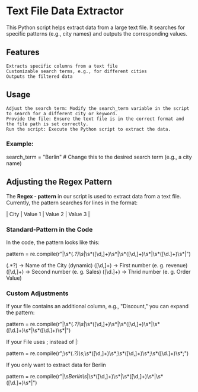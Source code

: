 # Text File Data Extractor

This Python script helps extract data from a large text file. It searches for specific patterns (e.g., city names) and outputs the corresponding values.

## Features

    Extracts specific columns from a text file
    Customizable search terms, e.g., for different cities
    Outputs the filtered data

## Usage

    Adjust the search term: Modify the search_term variable in the script to search for a different city or keyword.
    Provide the file: Ensure the text file is in the correct format and the file path is set correctly.
    Run the script: Execute the Python script to extract the data.

### Example:

search_term = "Berlin"  # Change this to the desired search term (e.g., a city name)

## Adjusting the Regex Pattern

The **Regex - pattern** in our script is used to extract data from a text file.
Currently, the pattern searches for lines in the format:

| City | Value 1 | Value 2 | Value 3 |

### **Standard-Pattern in the Code**
In the code, the pattern looks like this:


pattern = re.compile(r"\|\s*(.*?)\s*\|\s*([\d,]+)\s*\|\s*([\d,]+)\s*\|\s*([\d.]+)\s*\|")

(.*?) → Name of the City (dynamic)
([\d,]+) → First number (e. g. revenue)
([\d,]+) → Second number (e. g. Sales)
([\d.]+) → Thrid number (e. g. Order Value)

### Custom Adjustments

If your file contains an additional column, e.g., "Discount," you can expand the pattern:

pattern = re.compile(r"\|\s*(.*?)\s*\|\s*([\d,]+)\s*\|\s*([\d,]+)\s*\|\s*([\d.]+)\s*\|\s*([\d.]+)\s*\|")

If your File uses ; instead of |:

pattern = re.compile(r";\s*(.*?)\s*;\s*([\d,]+)\s*;\s*([\d,]+)\s*;\s*([\d.]+)\s*;")

If you only want to extract data for Berlin

pattern = re.compile(r"\|\s*Berlin\s*\|\s*([\d,]+)\s*\|\s*([\d,]+)\s*\|\s*([\d.]+)\s*\|")

```python